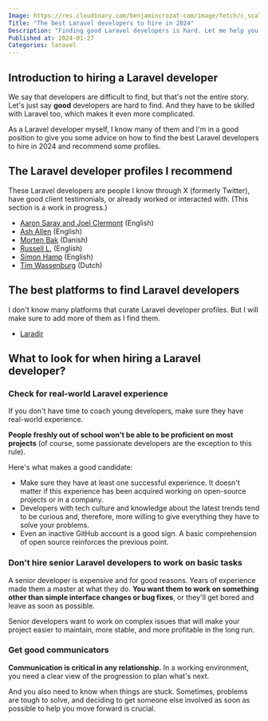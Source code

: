 ```yaml
---
Image: https://res.cloudinary.com/benjamincrozat-com/image/fetch/c_scale,f_webp,q_auto,w_1200/https://github.com/benjamincrozat/content/assets/3613731/37ac655e-cb8e-487b-9450-2897e077baef
Title: "The best Laravel developers to hire in 2024"
Description: "Finding good Laravel developers is hard. Let me help you with some recommendations."
Published at: 2024-01-27
Categories: laravel
---
```


## Introduction to hiring a Laravel developer

We say that developers are difficult to find, but that's not the entire story. Let's just say **good** developers are hard to find. And they have to be skilled with Laravel too, which makes it even more complicated.

As a Laravel developer myself, I know many of them and I'm in a good position to give you some advice on how to find the best Laravel developers to hire in 2024 and recommend some profiles.

## The Laravel developer profiles I recommend

These Laravel developers are people I know through X (formerly Twitter), have good client testimonials, or already worked or interacted with. (This section is a work in progress.)

- [Aaron Saray and Joel Clermont](https://nocompromises.io) (English)
- [Ash Allen](https://ashallendesign.co.uk) (English)
- [Morten Bak](https://www.netbums.dk/cases) (Danish)
- [Russell L.](https://www.upwork.com/freelancers/~01ab23582b9a062545/) (English)
- [Simon Hamp](https://simonhamp.me) (English)
- [Tim Wassenburg](https://timwassenburg.nl) (Dutch)

## The best platforms to find Laravel developers

I don't know many platforms that curate Laravel developer profiles. But I will make sure to add more of them as I find them.

- [Laradir](https://laradir.com?ref=benjamin-crozat&utm_source=benjamin-crozat&utm_medium=logo&utm_campaign=benjamin-crozat)

## What to look for when hiring a Laravel developer?

### Check for real-world Laravel experience

If you don't have time to coach young developers, make sure they have real-world experience.

**People freshly out of school won't be able to be proficient on most projects** (of course, some passionate developers are the exception to this rule).

Here's what makes a good candidate:
- Make sure they have at least one successful experience. It doesn't matter if this experience has been acquired working on open-source projects or in a company.
- Developers with tech culture and knowledge about the latest trends tend to be curious and, therefore, more willing to give everything they have to solve your problems.
- Even an inactive GitHub account is a good sign. A basic comprehension of open source reinforces the previous point.

### Don't hire senior Laravel developers to work on basic tasks

A senior developer is expensive and for good reasons. Years of experience made them a master at what they do. **You want them to work on something other than simple interface changes or bug fixes**, or they'll get bored and leave as soon as possible.

Senior developers want to work on complex issues that will make your project easier to maintain, more stable, and more profitable in the long run.

### Get good communicators

**Communication is critical in any relationship.** In a working environment, you need a clear view of the progression to plan what's next.

And you also need to know when things are stuck. Sometimes, problems are tough to solve, and deciding to get someone else involved as soon as possible to help you move forward is crucial.

